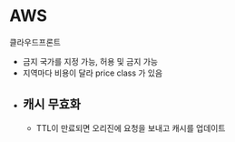 # AWS

클라우드프론트
- 금지 국가를 지정 가능, 허용 및 금지 가능
- 지역마다 비용이 달라 price class 가 있음
- 캐시 무효화 
  -  
  - TTL이 만료되면 오리진에 요청을 보내고 캐시를 업데이트